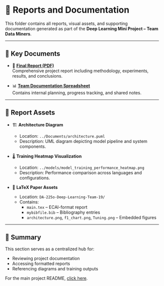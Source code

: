 # 📝 Reports and Documentation

This folder contains all reports, visual assets, and supporting documentation generated as part of the **Deep Learning Mini Project – Team Data Miners**.

---

## 📄 Key Documents

- 📘 **[Final Report (PDF)](https://github.com/monikatyagiisc/deep-data-squad-19/blob/main/reports/Final_Report.pdf)**  
  Comprehensive project report including methodology, experiments, results, and conclusions.

- 📊 **[Team Documentation Spreadsheet](https://indianinstituteofscience-my.sharepoint.com/:x:/g/personal/rgayathri_iisc_ac_in/ER1sFJFsbsFLj66COTgWDYoBy5lkDJKdJZZ77cQ8MIeHsg?e=UK7NUV)**  
  Contains internal planning, progress tracking, and shared notes.

---

## 📁 Report Assets

- 🏗️ **Architecture Diagram**  
  - Location: `../Documents/architecture.puml`  
  - Description: UML diagram depicting model pipeline and system components.

- 🌡️ **Training Heatmap Visualization**  
  - Location: `../models/model_training_performance_heatmap.png`  
  - Description: Performance comparison across languages and configurations.

- 📂 **LaTeX Paper Assets**  
  - Location: `DA-225o-Deep-Learning-Team-19/`  
  - Contains:
    - `main.tex` – ECAI-format report
    - `mybibfile.bib` – Bibliography entries
    - `architecture.png`, `f1_chart.png`, `Tuning.png` – Embedded figures

---

## 🧾 Summary

This section serves as a centralized hub for:
- Reviewing project documentation
- Accessing formatted reports
- Referencing diagrams and training outputs

For the main project README, [click here](https://github.com/monikatyagiisc/deep-data-squad-19).